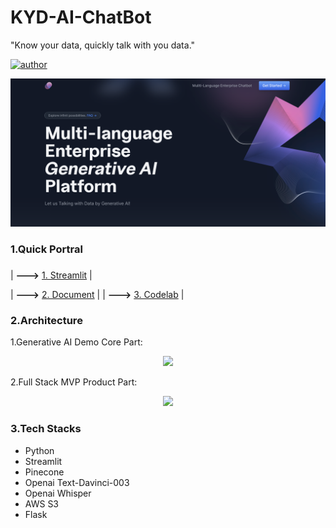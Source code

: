 # KYD-AI-ChatBot
"Know your data, quickly talk with you data."

[![author](https://img.shields.io/badge/Author-Rayden_Xu-blue.svg)](https://www.linkedin.com/in/rundong-xu-269012230/) 

<div align=center>
<img src="src/Landing_page.jpg" width="900px">
</div>



### 1.Quick Portral
### 
| **--->** [1. Streamlit](https://rayden-xu-multilingual-intelligent-enterprise-ai-welcome-vz5mt8.streamlit.app/Specialist) |

| **--->** [2. Document](https://docs.google.com/document/d/1QKzW3KQQw7v8-cM_Gu5kstDvxLFp6MEoBYXbJBaexhk/edit?resourcekey=0-tYPhV-aStrxToHWUlHO0kw#) |
| **--->** [3. Codelab](https://codelabs-preview.appspot.com/?file_id=1QKzW3KQQw7v8-cM_Gu5kstDvxLFp6MEoBYXbJBaexhk#0) |


### 2.Architecture

1.Generative AI Demo Core Part:
<div align=center>
<img src="src/Final Project (2).jpg" width="750px">
</div>

2.Full Stack MVP Product Part:
<div align=center>
<img src="src/Final Project (2).jpg" width="750px">
</div>

### 3.Tech Stacks
- Python
- Streamlit
- Pinecone
- Openai Text-Davinci-003
- Openai Whisper
- AWS S3
- Flask
